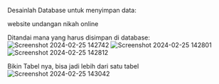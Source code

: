 Desainlah Database untuk menyimpan data:

website undangan nikah online

Ditandai mana yang harus disimpan di database:
![Screenshot 2024-02-25 142742](https://github.com/H6ybaangelie/RephpMyAdmin/assets/160241734/fe81fdb4-2a63-4561-b7b7-d3222207cebf)
![Screenshot 2024-02-25 142801](https://github.com/H6ybaangelie/RephpMyAdmin/assets/160241734/b6e7d37d-4f1f-414c-89de-8cda6b6a676c)
![Screenshot 2024-02-25 142812](https://github.com/H6ybaangelie/RephpMyAdmin/assets/160241734/5e4298cc-23f1-4072-81e6-214e46649bd1)

Bikin Tabel nya, bisa jadi lebih dari satu tabel
![Screenshot 2024-02-25 143042](https://github.com/H6ybaangelie/RephpMyAdmin/assets/160241734/312e20f5-e95a-4994-b83d-83926911067d)

